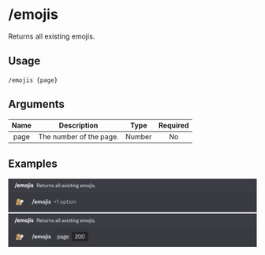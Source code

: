 # /emojis

Returns all existing emojis.

## Usage

```
/emojis {page}
```

## Arguments

| Name | Description             | Type   | Required |
| :--: | :---------------------: | :----: | :------: |
| page | The number of the page. | Number | No       |

## Examples

<img src="../_media/examples/emojis-0.png" class="prettier" draggable="false">\
<img src="../_media/examples/emojis-1.png" class="prettier" draggable="false">